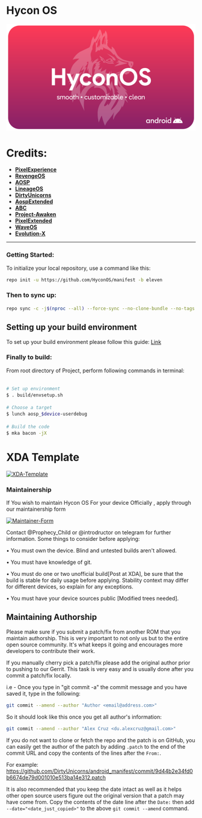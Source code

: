 # Hycon OS #
<img src="https://github.com/Introdructor/images/raw/main/20210607_173402.png">

Credits:
=======
 * [**PixelExperience**](https://github.com/PixelExperience)
 * [**RevengeOS**](https://github.com/RevengeOS)
 * [**AOSP**](https://android.googlesource.com)
 * [**LineageOS**](https://github.com/LineageOS)
 * [**DirtyUnicorns**](https://github.com/dirtyunicorns)
 * [**AospExtended**](https://github.com/AospExtended)
 * [**ABC**](https://github.com/ezio84?tab=repositories)
 * [**Project-Awaken**](https://github.com/Project-Awaken)
 * [**PixelExtended**](https://github.com/PixelExtended)
 * [**WaveOS**](https://github.com/Wave-Project)
 * [**Evolution-X**](https://github.com/Evolution-X)

-----------------------------------------------------------------------------

### Getting Started: ###

To initialize your local repository, use a command like this:
```bash
repo init -u https://github.com/HyconOS/manifest -b eleven
```

### Then to sync up: ###

```bash
repo sync -c -j$(nproc --all) --force-sync --no-clone-bundle --no-tags
```
## Setting up your build environment ##
To set up your build environment please follow this guide: [Link](https://raw.githubusercontent.com/nathanchance/Android-Tools/master/Guides/Building_AOSP.txt)

### Finally to build: ###

From root directory of Project, perform following commands in terminal:
```bash

# Set up environment
$ . build/envsetup.sh

# Choose a target
$ lunch aosp_$device-userdebug

# Build the code
$ mka bacon -jX
```
# XDA Template
[![XDA-Template](https://i.postimg.cc/rp82Qf02/XDADevelopers-button.png)](https://raw.githubusercontent.com/HyconOS/manifest/eleven/Xda)

### Maintainership ###
If You wish to maintain Hycon OS For your device Officially , apply through our maintainership form

[![Maintainer-Form](https://img.shields.io/badge/maintainership-form-red?style=for-the-badge&logo=google)](https://forms.gle/ZPv5AwP3A5uABPmY6)

Contact @Prophecy_Child or @introdructor on telegram for further information. Some things to consider before applying:

• You must own the device. Blind and untested builds aren't allowed.

• You must have knowledge of git.

• You must do one or two unofficial build[Post at XDA], be sure that the build is stable for daily usage before applying. Stability context may differ for different devices, so explain for any exceptions.

• You must have your device sources public [Modified trees needed].

## Maintaining Authorship ##
Please make sure if you submit a patch/fix from another ROM that you maintain authorship.
This is very important to not only us but to the entire open source community. It's what keeps it going and encourages more developers to contribute their work.

If you manually cherry pick a patch/fix please add the original author prior to pushing to our Gerrit.
This task is very easy and is usually done after you commit a patch/fix locally.

i.e - Once you type in "git commit -a" the commit message and you have saved it, type in the following:

```bash
git commit --amend --author "Author <email@address.com>"
```

So it should look like this once you get all author's information:

```bash
git commit --amend --author "Alex Cruz <du.alexcruz@gmail.com>"
```

If you do not want to clone or fetch the repo and the patch is on GitHub, you can easily get the author of the patch by adding `.patch` to the end of the commit URL and copy the contents of the lines after the `From:`.

For example: https://github.com/DirtyUnicorns/android_manifest/commit/9d44b2e34fd0b6674de79d001010e513ba14e312.patch

It is also recommended that you keep the date intact as well as it helps other open source users figure out the original version that a patch may have come from. Copy the contents of the date line after the `Date:` then add `--date="<date_just_copied>"` to the above `git commit --amend` command.
